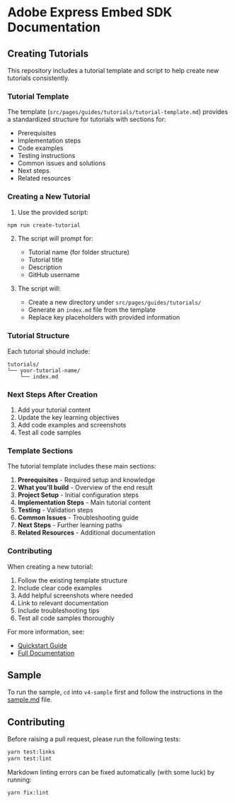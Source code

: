 # Adobe Express Embed SDK Documentation

## Creating Tutorials

This repository includes a tutorial template and script to help create new tutorials consistently.

### Tutorial Template

The template (`src/pages/guides/tutorials/tutorial-template.md`) provides a standardized structure for tutorials with sections for:

- Prerequisites
- Implementation steps
- Code examples
- Testing instructions
- Common issues and solutions
- Next steps
- Related resources

### Creating a New Tutorial

1. Use the provided script:
```bash
npm run create-tutorial
```

2. The script will prompt for:
   - Tutorial name (for folder structure)
   - Tutorial title
   - Description
   - GitHub username

3. The script will:
   - Create a new directory under `src/pages/guides/tutorials/`
   - Generate an `index.md` file from the template
   - Replace key placeholders with provided information

### Tutorial Structure

Each tutorial should include:

```
tutorials/
└── your-tutorial-name/
    └── index.md
```

### Next Steps After Creation

1. Add your tutorial content
2. Update the key learning objectives
3. Add code examples and screenshots
4. Test all code samples

### Template Sections

The tutorial template includes these main sections:

1. **Prerequisites** - Required setup and knowledge
2. **What you'll build** - Overview of the end result
3. **Project Setup** - Initial configuration steps
4. **Implementation Steps** - Main tutorial content
5. **Testing** - Validation steps
6. **Common Issues** - Troubleshooting guide
7. **Next Steps** - Further learning paths
8. **Related Resources** - Additional documentation

### Contributing

When creating a new tutorial:

1. Follow the existing template structure
2. Include clear code examples
3. Add helpful screenshots where needed
4. Link to relevant documentation
5. Include troubleshooting tips
6. Test all code samples thoroughly

For more information, see:
- [Quickstart Guide](/guides/quickstart/)
- [Full Documentation](/guides/)

## Sample

To run the sample, `cd` into `v4-sample` first and follow the instructions in the [sample.md](/v4-sample/sample.md) file.

## Contributing

Before raising a pull request, please run the following tests:

```bash
yarn test:links
yarn test:lint
```

Markdown linting errors can be fixed automatically (with some luck) by running:

```bash
yarn fix:lint
```
